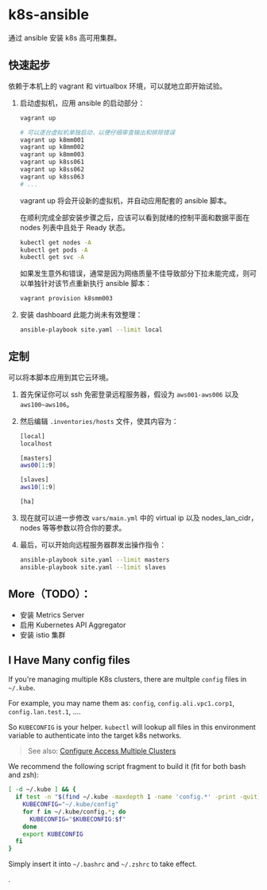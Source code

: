 # k8s-ansible

通过 ansible 安装 k8s 高可用集群。

## 快速起步

依赖于本机上的 vagrant 和 virtualbox 环境，可以就地立即开始试验。

1. 启动虚拟机，应用 ansible 的启动部分：

   ```bash
   vagrant up

   # 可以逐台虚拟机单独启动，以便仔细审查输出和排除错误
   vagrant up k8mm001
   vagrant up k8mm002
   vagrant up k8mm003
   vagrant up k8ss061
   vagrant up k8ss062
   vagrant up k8ss063
   # ...
   ```

   vagrant up 将会开设新的虚拟机，并自动应用配套的 ansible 脚本。

   在顺利完成全部安装步骤之后，应该可以看到就绪的控制平面和数据平面在 nodes 列表中且处于 Ready 状态。

   ```bash
   kubectl get nodes -A
   kubectl get pods -A
   kubectl get svc -A
   ```

   如果发生意外和错误，通常是因为网络质量不佳导致部分下拉未能完成，则可以单独针对该节点重新执行 ansible 脚本：

   ```bash
   vagrant provision k8smm003
   ```

2. 安装 dashboard
   此能力尚未有效整理：
   ```bash
   ansible-playbook site.yaml --limit local
   ```

## 定制

可以将本脚本应用到其它云环境。

1. 首先保证你可以 ssh 免密登录远程服务器，假设为 `aws001-aws006` 以及 `aws100~aws106`。

2. 然后编辑 `.inventories/hosts` 文件，使其内容为：

   ```bash
   [local]
   localhost

   [masters]
   aws00[1:9]

   [slaves]
   aws10[1:9]

   [ha]
   ```

3. 现在就可以进一步修改 `vars/main.yml` 中的 virtual ip 以及 nodes_lan_cidr，nodes 等等参数以符合你的要求。

4. 最后，可以开始向远程服务器群发出操作指令：

   ```bash
   ansible-playbook site.yaml --limit masters
   ansible-playbook site.yaml --limit slaves
   ```

## More（TODO）：

- 安装 Metrics Server
- 启用 Kubernetes API Aggregator
- 安装 istio 集群

## I Have Many config files

If you're managing multiple K8s clusters, there are multple `config` files in `~/.kube`.

For example, you may name them as: `config`, `config.ali.vpc1.corp1`, `config.lan.test.1`, ....

So `KUBECONFIG` is your helper. `kubectl` will lookup all files in this environment variable to authenticate into the target k8s networks.

> See also: [Configure Access Multiple Clusters](https://kubernetes.io/docs/tasks/access-application-cluster/configure-access-multiple-clusters/#set-the-kubeconfig-environment-variable)

We recommend the following script fragment to build it (fit for both bash and zsh):

```bash
[ -d ~/.kube ] && {
  if test -n "$(find ~/.kube -maxdepth 1 -name 'config.*' -print -quit)"; then
    KUBECONFIG="~/.kube/config"
    for f in ~/.kube/config.*; do
      KUBECONFIG="$KUBECONFIG:$f"
    done
    export KUBECONFIG
  fi
}
```

Simply insert it into `~/.bashrc` and `~/.zshrc` to take effect.

.
